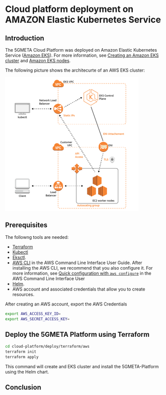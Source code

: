 # Cloud platform deployment on AMAZON Elastic Kubernetes Service

## Introduction

The 5GMETA Cloud Platform was deployed on Amazon Elastic Kubernetes Service ([Amazon EKS](https://docs.aws.amazon.com/eks/latest/userguide/getting-started.html)). For more information, see  [Creating an Amazon EKS cluster](https://docs.aws.amazon.com/eks/latest/userguide/create-cluster.html)  and  [Amazon EKS nodes](https://docs.aws.amazon.com/eks/latest/userguide/eks-compute.html).


The following picture shows the architecurte of an AWS EKS cluster:

![EKS Architecture](../images/eks-architecture.png)

## Prerequisites

The followng tools are needed:
- [Terraform](https://developer.hashicorp.com/terraform)
- [Kubectl](https://docs.aws.amazon.com/eks/latest/userguide/install-kubectl.html)
- [Eksctl](https://docs.aws.amazon.com/eks/latest/userguide/eksctl.html).
- [AWS CLI](https://docs.aws.amazon.com/cli/latest/userguide/cli-chap-install.html)  in the AWS Command Line Interface User Guide. After installing the AWS CLI, we recommend that you also configure it. For more information, see  [Quick configuration with  `aws configure`](https://docs.aws.amazon.com/cli/latest/userguide/cli-configure-quickstart.html#cli-configure-quickstart-config)  in the AWS Command Line Interface User
- [ Helm](https://helm.sh/docs/intro/install/).
- AWS account and associated credentials that allow you to create resources.

After creating an AWS account, export the AWS Credentials

```bash
export AWS_ACCESS_KEY_ID=
export AWS_SECRET_ACCESS_KEY=
```

## Deploy the 5GMETA Platform using Terraform

```bash
cd cloud-platform/deploy/terraform/aws
terraform init
terraform apply
```

This command will create and EKS cluster and install the 5GMETA-Platform using the Helm chart.


## Conclusion

